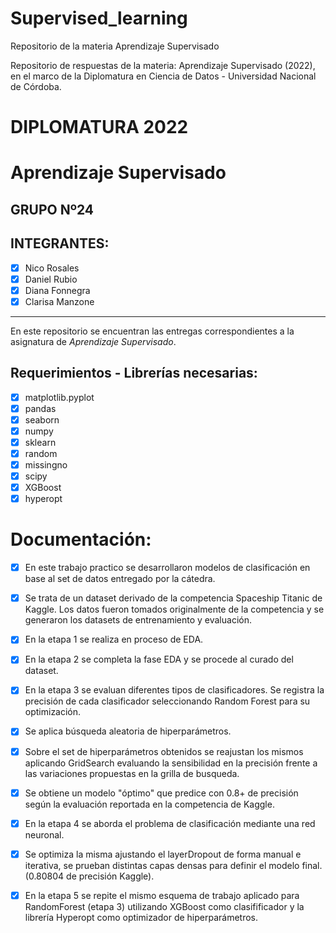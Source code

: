 # Supervised_learning
Repositorio de la materia Aprendizaje Supervisado

Repositorio de respuestas de la materia: Aprendizaje Supervisado (2022), en el marco de la Diplomatura en Ciencia de Datos - Universidad Nacional de Córdoba.

# **DIPLOMATURA 2022**

# Aprendizaje Supervisado

## GRUPO Nº24

## INTEGRANTES:
   - [x] Nico Rosales 
   - [x] Daniel Rubio
   - [x] Diana Fonnegra
   - [x] Clarisa Manzone

----   
En este repositorio se encuentran las entregas correspondientes a la asignatura de _Aprendizaje Supervisado_.

## **Requerimientos - Librerías necesarias**:
   - [x] matplotlib.pyplot
   - [x] pandas
   - [x] seaborn
   - [x] numpy
   - [x] sklearn
   - [x] random
   - [x] missingno
   - [x] scipy
   - [x] XGBoost
   - [x] hyperopt

# Documentación:

   - [x] En este trabajo practico se desarrollaron modelos de clasificación en base al set de datos entregado por la cátedra.
   - [x] Se trata de un dataset derivado de la competencia Spaceship Titanic de Kaggle. Los datos fueron tomados originalmente de la competencia y se generaron los datasets de entrenamiento y evaluación.
   - [x] En la etapa 1 se realiza en proceso de EDA.
   - [x] En la etapa 2 se completa la fase EDA y se procede al curado del dataset.
   - [x] En la etapa 3 se evaluan diferentes tipos de clasificadores. Se registra la precisión de cada clasificador seleccionando Random Forest para su optimización.
   - [x] Se aplica búsqueda aleatoria de hiperparámetros. 
   - [x] Sobre el set de hiperparámetros obtenidos se reajustan los mismos aplicando GridSearch evaluando la sensibilidad en la precisión frente a las variaciones propuestas en la grilla de busqueda.
   - [x] Se obtiene un modelo "óptimo" que predice con 0.8+ de precisión según la evaluación reportada en la competencia de Kaggle.
   - [x] En la etapa 4 se aborda el problema de clasificación mediante una red neuronal.
   - [x] Se optimiza la misma ajustando el layerDropout de forma manual e iterativa, se prueban distintas capas densas para definir el modelo final. (0.80804 de precisión Kaggle).
   - [x] En la etapa 5 se repite el mismo esquema de trabajo aplicado para RandomForest (etapa 3) utilizando XGBoost como clasifificador y la librería Hyperopt como optimizador de hiperparámetros.

 
